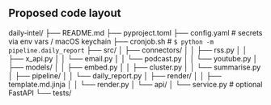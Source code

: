 ## Proposed code layout
daily‑intel/
├── README.md
├── pyproject.toml
├── config.yaml            # secrets via env vars / macOS keychain
├── cronjob.sh             # `$ python -m pipeline.daily_report`
├── src/
│   ├── connectors/
│   │   ├── rss.py
│   │   ├── x_api.py
│   │   └── email.py
│   │   └── podcast.py
│   │   └── youtube.py
│   ├── models/
│   │   ├── embed.py
│   │   ├── cluster.py
│   │   └── summarise.py
│   ├── pipeline/
│   │   └── daily_report.py
│   ├── render/
│   │   ├── template.md.jinja
│   │   └── render.py
│   └── api/
│       └── service.py      # optional FastAPI
└── tests/
